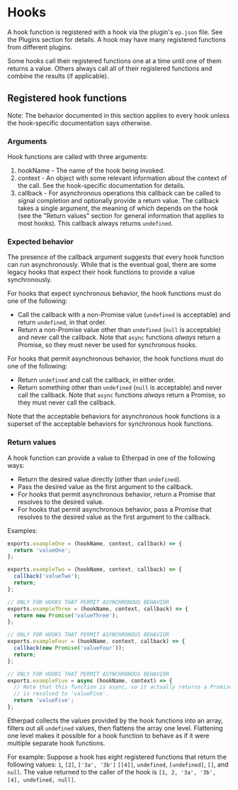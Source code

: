 # Hooks

A hook function is registered with a hook via the plugin's `ep.json` file. See
the Plugins section for details. A hook may have many registered functions from
different plugins.

Some hooks call their registered functions one at a time until one of them
returns a value. Others always call all of their registered functions and
combine the results (if applicable).

## Registered hook functions

Note: The behavior documented in this section applies to every hook unless the
hook-specific documentation says otherwise.

### Arguments

Hook functions are called with three arguments:

1. hookName - The name of the hook being invoked.
2. context - An object with some relevant information about the context of the
   call. See the hook-specific documentation for details.
3. callback - For asynchronous operations this callback can be called to signal
   completion and optionally provide a return value. The callback takes a single
   argument, the meaning of which depends on the hook (see the "Return values"
   section for general information that applies to most hooks). This callback
   always returns `undefined`.

### Expected behavior

The presence of the callback argument suggests that every hook function can run
asynchronously. While that is the eventual goal, there are some legacy hooks
that expect their hook functions to provide a value synchronously.

For hooks that expect synchronous behavior, the hook functions must do one of
the following:

* Call the callback with a non-Promise value (`undefined` is acceptable) and
  return `undefined`, in that order.
* Return a non-Promise value other than `undefined` (`null` is acceptable) and
  never call the callback. Note that `async` functions *always* return a
  Promise, so they must never be used for synchronous hooks.

For hooks that permit asynchronous behavior, the hook functions must do one of
the following:

* Return `undefined` and call the callback, in either order.
* Return something other than `undefined` (`null` is acceptable) and never call
  the callback. Note that `async` functions *always* return a Promise, so they
  must never call the callback.

Note that the acceptable behaviors for asynchronous hook functions is a superset
of the acceptable behaviors for synchronous hook functions.

### Return values

A hook function can provide a value to Etherpad in one of the following ways:

* Return the desired value directly (other than `undefined`).
* Pass the desired value as the first argument to the callback.
* For hooks that permit asynchronous behavior, return a Promise that resolves to
  the desired value.
* For hooks that permit asynchronous behavior, pass a Promise that resolves to
  the desired value as the first argument to the callback.

Examples:

```javascript
exports.exampleOne = (hookName, context, callback) => {
  return 'valueOne';
};

exports.exampleTwo = (hookName, context, callback) => {
  callback('valueTwo');
  return;
};

// ONLY FOR HOOKS THAT PERMIT ASYNCHRONOUS BEHAVIOR
exports.exampleThree = (hookName, context, callback) => {
  return new Promise('valueThree');
};

// ONLY FOR HOOKS THAT PERMIT ASYNCHRONOUS BEHAVIOR
exports.exampleFour = (hookName, context, callback) => {
  callback(new Promise('valueFour'));
  return;
};

// ONLY FOR HOOKS THAT PERMIT ASYNCHRONOUS BEHAVIOR
exports.exampleFive = async (hookName, context) => {
  // Note that this function is async, so it actually returns a Promise that
  // is resolved to 'valueFive'.
  return 'valueFive';
};
```

Etherpad collects the values provided by the hook functions into an array,
filters out all `undefined` values, then flattens the array one level.
Flattening one level makes it possible for a hook function to behave as if it
were multiple separate hook functions.

For example: Suppose a hook has eight registered functions that return the
following values: `1`, `[2]`, `['3a', '3b']` `[[4]]`, `undefined`,
`[undefined]`, `[]`, and `null`. The value returned to the caller of the hook is
`[1, 2, '3a', '3b', [4], undefined, null]`.
